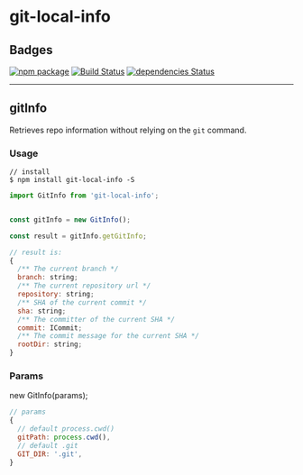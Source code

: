 
# git-local-info

## Badges

[![npm package](https://img.shields.io/npm/v/git-local-info.svg?style=flat-square)](https://www.npmjs.org/package/git-local-info) [![Build Status](https://travis-ci.org/ycjcl868/git-local-info.svg?branch=master)](https://travis-ci.org/ycjcl868/git-local-info) [![dependencies Status](https://david-dm.org/ycjcl868/git-local-info/status.svg)](https://david-dm.org/ycjcl868/git-local-info)

--------------------

## gitInfo

Retrieves repo information without relying on the `git` command.

### Usage

```
// install
$ npm install git-local-info -S
```

```javascript
import GitInfo from 'git-local-info';


const gitInfo = new GitInfo();

const result = gitInfo.getGitInfo;

// result is:
{
  /** The current branch */
  branch: string;
  /** The current repository url */
  repository: string;
  /** SHA of the current commit */
  sha: string;
  /** The committer of the current SHA */
  commit: ICommit;
  /** The commit message for the current SHA */
  rootDir: string;
}

```

### Params

new GitInfo(params);

```js
// params
{
  // default process.cwd()
  gitPath: process.cwd(),
  // default .git
  GIT_DIR: '.git',
}
```

